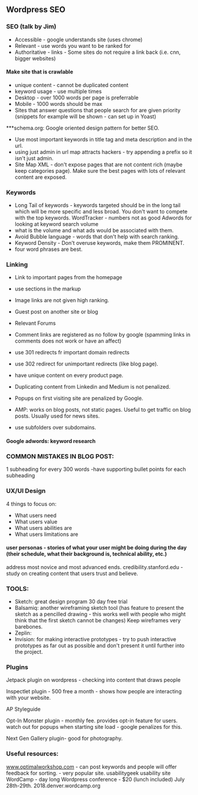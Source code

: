 ## Wordpress SEO

### SEO (talk by Jim)

- Accessible - google understands site (uses chrome)
- Relevant - use words you want to be ranked for
- Authoritative - links - Some sites do not require a link back (i.e. cnn, bigger websites)

#### Make site that is crawlable

- unique content - cannot be duplicated content
- keyword usage - use multiple times
- Desktop - over 1000 words per page is preferrable
- Mobile - 1000 words should be max
- Sites that answer questions that people search for are given priority (snippets for example will be shown - can set up in Yoast)

\*\*\*schema.org: Google oriented design pattern for better SEO.

- Use most important keywords in title tag and meta description and in the url.
- using just admin in url map attracts hackers - try appending a prefix so it isn't just admin.
- Site Map XML - don't expose pages that are not content rich (maybe keep categories page). Make sure the best pages with lots of relevant content are exposed.

### Keywords

- Long Tail of keywords - keywords targeted should be in the long tail which will be more specific and less broad. You don't want to compete with the top keywords.
  WordTracker - numbers not as good
  Adwords for looking at keyword search volume
- what is the volume and what ads would be associated with them.
- Avoid Bubble language - words that don't help with search ranking.
- Keyword Density - Don't overuse keywords, make them PROMINENT.
- four word phrases are best.

### Linking

- Link to important pages from the homepage
- use sections in the markup
- Image links are not given high ranking.

- Guest post on another site or blog
- Relevant Forums
- Comment links are registered as no follow by google (spamming links in comments does not work or have an affect)
- use 301 redirects fr important domain redirects
- use 302 redirect for unimportant redirects (like blog page).
- have unique content on every product page.
- Duplicating content from Linkedin and Medium is not penalized.
- Popups on first visiting site are penalized by Google.
- AMP: works on blog posts, not static pages. Useful to get traffic on blog posts. Usually used for news sites.
- use subfolders over subdomains.

#### Google adwords: keyword research

### COMMON MISTAKES IN BLOG POST:

1 subheading for every 300 words
-have supporting bullet points for each subheading

### UX/UI Design

4 things to focus on:

- What users need
- What users value
- What users abilities are
- What users limitations are

#### user personas - stories of what your user might be doing during the day (their schedule, what their background is, technical ability, etc.)

address most novice and most advanced ends.
credibility.stanford.edu - study on creating content that users trust and believe.

### TOOLS:

- Sketch: great design program 30 day free trial
- Balsamiq: another wireframing sketch tool (has feature to present the sketch as a pencilled drawing - this works well with people who might think that the first sketch cannot be changes)
  Keep wireframes very barebones.
- Zeplin:
- Invision: for making interactive prototypes - try to push interactive prototypes as far out as possible and don't present it until further into the project.

### Plugins

Jetpack plugin on wordpress - checking into content that draws people

Inspectlet plugin - 500 free a month - shows how people are interacting with your website.

AP Styleguide

Opt-In Monster plugin - monthly fee. provides opt-in feature for users. watch out for popups when starting site load - google penalizes for this.

Next Gen Gallery plugin- good for photography.

### Useful resources:

www.optimalworkshop.com - can post keywords and people will offer feedback for sorting. - very popular site.
usabilitygeek
usability site
WordCamp - day long Wordpress conference - $20 (lunch included)
July 28th-29th. 2018.denver.wordcamp.org
